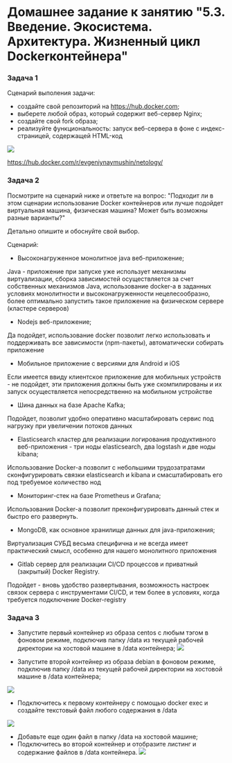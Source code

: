 # Домашнее задание к занятию "5.3. Введение. Экосистема. Архитектура. Жизненный цикл Dockerконтейнера"

### Задача 1

Сценарий выполения задачи:
- создайте свой репозиторий на https://hub.docker.com;
- выберете любой образ, который содержит веб-сервер Nginx;
- создайте свой fork образа;
- реализуйте функциональность: запуск веб-сервера в фоне с индекс-страницей, содержащей HTML-код


![](https://b.radikal.ru/b18/2202/77/4b02770b714d.jpg)


https://hub.docker.com/r/evgeniynaymushin/netology/
### Задача 2
Посмотрите на сценарий ниже и ответьте на вопрос: "Подходит ли в этом сценарии использование Docker контейнеров или 
лучше подойдет виртуальная машина, физическая машина? Может быть возможны разные варианты?"

Детально опишите и обоснуйте свой выбор.

Сценарий:
- Высоконагруженное монолитное java веб-приложение;

Java - приложение при запуске уже использует механизмы виртуализации, сборка зависимостей осуществляется за счет 
собственных механизмов Java, использование docker-а в заданных условиях монолитности и высоконагруженности
нецелесообразно, более оптимально запустить такое приложение на физическом сервере (кластере серверов)

- Nodejs веб-приложение;

Да подойдет, использование docker позволит легко использовать и поддерживать все зависимости (npm-пакеты), автоматически
собирать приложение

- Мобильное приложение c версиями для Android и iOS

Если имеется ввиду клиентское приложение для мобильных устройств - не подойдет, эти приложения должны быть уже 
скомпилированы и их запуск осуществляется непосредственно на мобильном устройстве

- Шина данных на базе Apache Kafka;

Подойдет, позволит удобно оперативно масштабировать сервис под нагрузку при увеличении потоков данных

 - Elasticsearch кластер для реализации логирования продуктивного веб-приложения - три ноды elasticsearch, два logstash 
и две ноды kibana;

Использование Docker-а позволит с небольшими трудозатратами сконфигурировать связки elasticsearch и kibana и 
смасштабировать его под требуемое количество нод

- Мониторинг-стек на базе Prometheus и Grafana;

Использования Docker-а позволит преконфигурировать данный стек и быстро его развернуть.

 - MongoDB, как основное хранилище данных для java-приложения;

Виртуализация СУБД весьма специфична и не всегда имеет практический смысл, особенно для нашего монолитного приложения

 - Gitlab сервер для реализации CI/CD процессов и приватный (закрытый) Docker Registry.

Подойдет - вновь удобство развертывания, возможность настроек связок сервера с инструментами CI/CD, и тем более в 
условиях, когда требуется подключение Docker-registry

### Задача 3
- Запустите первый контейнер из образа centos c любым тэгом в фоновом режиме, подключив папку /data из текущей рабочей 
директории на хостовой машине в /data контейнера;
![](https://b.radikal.ru/b28/2202/99/d6e1b6154041.jpg)

- Запустите второй контейнер из образа debian в фоновом режиме, подключив папку /data из текущей рабочей директории на 
хостовой машине в /data контейнера;

![](https://b.radikal.ru/b07/2202/38/0b19024329e7.jpg)
- Подключитесь к первому контейнеру с помощью docker exec и создайте текстовый файл любого содержания в /data

![](https://a.radikal.ru/a42/2202/20/7de4796cdd7c.jpg)

- Добавьте еще один файл в папку /data на хостовой машине;
- Подключитесь во второй контейнер и отобразите листинг и содержание файлов в /data контейнера.
![](https://c.radikal.ru/c03/2202/64/df441bd1ef2d.jpg)
